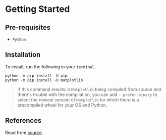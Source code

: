 # Getting Started

## Pre-requisites

- `Python`  

## Installation

To install, run the following in your `terminal`

```
python -m pip install -U pip
python -m pip install -U matplotlib
```

> If this command results in `Matplotlib` being compiled from source and there's trouble with the compilation, you can add `--prefer-binary` to select the newest version of `Matplotlib` for which there is a precompiled wheel for your OS and Python.

## References

Read from [source](https://matplotlib.org/stable/install/index.html).
